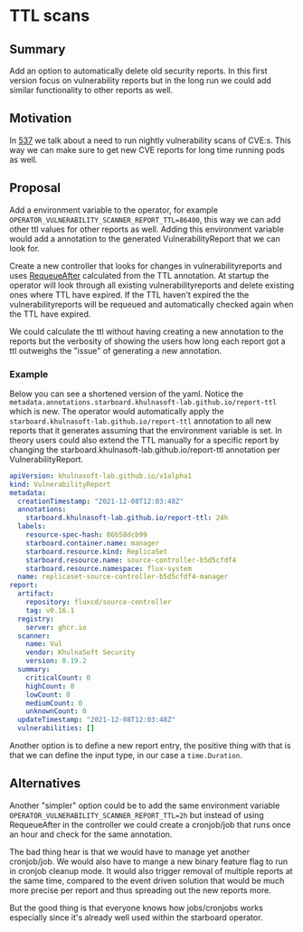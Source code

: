 # TTL scans

## Summary

Add an option to automatically delete old security reports. In this first version focus on vulnerability reports but in the long run we could add similar functionality to other reports as well.

## Motivation

In [537](https://github.com/khulnasoft-lab/starboard/issues/537) we talk about a need to run nightly vulnerability scans of CVE:s.
This way we can make sure to get new CVE reports for long time running pods as well.

## Proposal

Add a environment variable to the operator, for example `OPERATOR_VULNERABILITY_SCANNER_REPORT_TTL=86400`, this way we can add other ttl values for other reports as well.
Adding this environment variable would add a annotation to the generated VulnerabilityReport that we can look for.

Create a new controller that looks for changes in vulnerabilityreports and uses [RequeueAfter](https://pkg.go.dev/sigs.k8s.io/controller-runtime/pkg/reconcile#Result) calculated from the TTL annotation.
At startup the operator will look through all existing vulnerabilityreports and delete existing ones where TTL have expired.
If the TTL haven't expired the the vulnerabilityreports will be requeued and automatically checked again when the TTL have expired.

We could calculate the ttl without having creating a new annotation to the reports but the verbosity of showing the users how long each report
got a ttl outweighs the "issue" of generating a new annotation.

### Example

Below you can see a shortened version of the yaml. Notice the `metadata.annotations.starboard.khulnasoft-lab.github.io/report-ttl` which is new.
The operator would automatically apply the `starboard.khulnasoft-lab.github.io/report-ttl` annotation to all new reports that it generates assuming that the environment variable is set.
In theory users could also extend the TTL manually for a specific report by changing the starboard.khulnasoft-lab.github.io/report-ttl annotation per VulnerabilityReport.

```vulnerabilityReport.yaml
apiVersion: khulnasoft-lab.github.io/v1alpha1
kind: VulnerabilityReport
metadata:
  creationTimestamp: "2021-12-08T12:03:48Z"
  annotations:
    starboard.khulnasoft-lab.github.io/report-ttl: 24h
  labels:
    resource-spec-hash: 86b58dcb99
    starboard.container.name: manager
    starboard.resource.kind: ReplicaSet
    starboard.resource.name: source-controller-b5d5cfdf4
    starboard.resource.namespace: flux-system
  name: replicaset-source-controller-b5d5cfdf4-manager
report:
  artifact:
    repository: fluxcd/source-controller
    tag: v0.16.1
  registry:
    server: ghcr.io
  scanner:
    name: Vul
    vendor: KhulnaSoft Security
    version: 0.19.2
  summary:
    criticalCount: 0
    highCount: 0
    lowCount: 0
    mediumCount: 0
    unknownCount: 0
  updateTimestamp: "2021-12-08T12:03:48Z"
  vulnerabilities: []
```

Another option is to define a new report entry, the positive thing with that is that we can define the input type, in our case a `time.Duration`.

## Alternatives

Another "simpler" option could be to add the same environment variable `OPERATOR_VULNERABILITY_SCANNER_REPORT_TTL=2h` but instead of using RequeueAfter in the controller we could create a cronjob/job that runs once an hour and check for the same annotation.

The bad thing hear is that we would have to manage yet another cronjob/job. We would also have to mange a new binary feature flag to run in cronjob cleanup mode.
It would also trigger removal of multiple reports at the same time, compared to the event driven solution that would be much more precise per report
and thus spreading out the new reports more.

But the good thing is that everyone knows how jobs/cronjobs works especially since it's already well used within the starboard operator.
